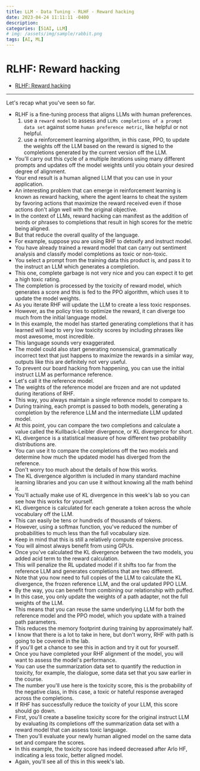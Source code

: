 ```yaml
---
title: LLM - Data Tuning - RLHF - Reward hacking
date: 2023-04-24 11:11:11 -0400
description:
categories: [51AI, LLM]
# img: /assets/img/sample/rabbit.png
tags: [AI, ML]
---
```


# RLHF: Reward hacking

- [RLHF: Reward hacking](#rlhf-reward-hacking)

---


Let's recap what you've seen so far.
- RLHF is a fine-tuning process that aligns LLMs with human preferences.
  1. use a `reward model` to assess and `LLMs completions of a prompt data set` against some `human preference metric`, like helpful or not helpful.
  2. use a reinforcement learning algorithm, in this case, PPO, to update the weights off the LLM based on the reward is signed to the completions generated by the current version off the LLM.
- You'll carry out this cycle of a multiple iterations using many different prompts and updates off the model weights until you obtain your desired degree of alignment.
- Your end result is a human aligned LLM that you can use in your application.
- An interesting problem that can emerge in reinforcement learning is known as reward hacking, where the agent learns to cheat the system by favoring actions that maximize the reward received even if those actions don't align well with the original objective.
- In the context of LLMs, reward hacking can manifest as the addition of words or phrases to completions that result in high scores for the metric being aligned.
- But that reduce the overall quality of the language.
- For example, suppose you are using RHF to detoxify and instruct model.
- You have already trained a reward model that can carry out sentiment analysis and classify model completions as toxic or non-toxic.
- You select a prompt from the training data this product is, and pass it to the instruct an LLM which generates a completion.
- This one, complete garbage is not very nice and you can expect it to get a high toxic rating.
- The completion is processed by the toxicity of reward model, which generates a score and this is fed to the PPO algorithm, which uses it to update the model weights.
- As you iterate RHF will update the LLM to create a less toxic responses.
- However, as the policy tries to optimize the reward, it can diverge too much from the initial language model.
- In this example, the model has started generating completions that it has learned will lead to very low toxicity scores by including phrases like most awesome, most incredible.
- This language sounds very exaggerated.
- The model could also start generating nonsensical, grammatically incorrect text that just happens to maximize the rewards in a similar way, outputs like this are definitely not very useful.
- To prevent our board hacking from happening, you can use the initial instruct LLM as performance reference.
- Let's call it the reference model.
- The weights of the reference model are frozen and are not updated during iterations of RHF.
- This way, you always maintain a single reference model to compare to.
- During training, each prompt is passed to both models, generating a completion by the reference LLM and the intermediate LLM updated model.
- At this point, you can compare the two completions and calculate a value called the Kullback-Leibler divergence, or KL divergence for short.
- KL divergence is a statistical measure of how different two probability distributions are.
- You can use it to compare the completions off the two models and determine how much the updated model has diverged from the reference.
- Don't worry too much about the details of how this works.
- The KL divergence algorithm is included in many standard machine learning libraries and you can use it without knowing all the math behind it.
- You'll actually make use of KL divergence in this week's lab so you can see how this works for yourself.
- KL divergence is calculated for each generate a token across the whole vocabulary off the LLM.
- This can easily be tens or hundreds of thousands of tokens.
- However, using a softmax function, you've reduced the number of probabilities to much less than the full vocabulary size.
- Keep in mind that this is still a relatively compute expensive process.
- You will almost always benefit from using GPUs.
- Once you've calculated the KL divergence between the two models, you added acid term to the reward calculation.
- This will penalize the RL updated model if it shifts too far from the reference LLM and generates completions that are two different.
- Note that you now need to full copies of the LLM to calculate the KL divergence, the frozen reference LLM, and the oral updated PPO LLM.
- By the way, you can benefit from combining our relationship with puffed.
- In this case, you only update the weights of a path adapter, not the full weights of the LLM.
- This means that you can reuse the same underlying LLM for both the reference model and the PPO model, which you update with a trained path parameters.
- This reduces the memory footprint during training by approximately half.
- I know that there is a lot to take in here, but don't worry, RHF with path is going to be covered in the lab.
- If you'll get a chance to see this in action and try it out for yourself.
- Once you have completed your RHF alignment of the model, you will want to assess the model's performance.
- You can use the summarization data set to quantify the reduction in toxicity, for example, the dialogue, some data set that you saw earlier in the course.
- The number you'll use here is the toxicity score, this is the probability of the negative class, in this case, a toxic or hateful response averaged across the completions.
- If RHF has successfully reduce the toxicity of your LLM, this score should go down.
- First, you'll create a baseline toxicity score for the original instruct LLM by evaluating its completions off the summarization data set with a reward model that can assess toxic language.
- Then you'll evaluate your newly human aligned model on the same data set and compare the scores.
- In this example, the toxicity score has indeed decreased after Arlo HF, indicating a less toxic, better aligned model.
- Again, you'll see all of this in this week's lab.

